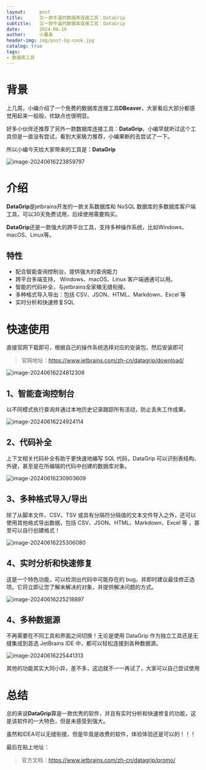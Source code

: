 ```yaml
---
layout:     post
title:      又一款牛逼的数据库连接工具：DataGrip
subtitle:   又一款牛逼的数据库连接工具：DataGrip
date:       2024-06-16
author:     小薯条
header-img: img/post-bg-cook.jpg
catalog: true
tags:
- 数据库工具
---
```




# 背景

上几周，小编介绍了一个免费的数据库连接工具**DBeaver**，大家看后大部分都感觉用起来一般般，优缺点也很明显。

好多小伙伴还推荐了另外一款数据库连接工具：**DataGrip**，小编早就听过这个工具但是一直没有尝试，看到大家极力推荐，小编果断的去尝试了一下。

所以小编今天给大家带来的工具是：**DataGrip**

![image-20240616223859797](https://md-blog-img.oss-cn-hangzhou.aliyuncs.com/202406162239772.png)





# 介绍

**DataGrip**是jetbrains开发的一款关系数据库和 NoSQL 数据库的多数据库客户端工具，可以30天免费试用，后续使用需要购买。

**DataGrip**还是一款强大的跨平台工具，支持多种操作系统，比如Windows、macOS、Linux等。

## 特性

- 配合智能查询控制台，提供强大的查询能力
- 跨平台多端支持， Windows、macOS、Linux 客户端通通可以用。
- 智能的代码补全，与jetbrains全家桶无缝衔接。
- 多种格式导入导出：包括 CSV、JSON、HTML、Markdown、Excel 等
- 实时分析和快速修复SQL

# 快速使用

直接官网下载即可，根据自己的操作系统选择对应的安装包，然后安装即可

> 官网地址：https://www.jetbrains.com/zh-cn/datagrip/download/

![image-20240616224812306](https://md-blog-img.oss-cn-hangzhou.aliyuncs.com/202406162248988.png)

## 1、智能查询控制台

以不同模式执行查询并通过本地历史记录跟踪所有活动，防止丢失工作成果。

![image-20240616224924114](https://md-blog-img.oss-cn-hangzhou.aliyuncs.com/202406162249556.png)

## 2、代码补全

上下文相关代码补全有助于更快速地编写 SQL 代码，DataGrip 可以识别表结构、外键，甚至是在所编辑的代码中创建的数据库对象。

![image-20240616230903609](https://md-blog-img.oss-cn-hangzhou.aliyuncs.com/202406162310398.png)

## 3、多种格式导入/导出

除了从脚本文件、CSV、TSV 或具有分隔符分隔值的文本文件导入之外，还可以使用其他格式导出数据，包括 CSV、JSON、HTML、Markdown、Excel 等 ，甚至可以自行创建格式！

![image-20240616225306080](https://md-blog-img.oss-cn-hangzhou.aliyuncs.com/202406162253580.png)

## 4、实时分析和快速修复

这是一个特色功能，可以检测出代码中可能存在的 bug，并即时建议最佳修正选项。它将立即让您了解未解决的对象，并提供解决问题的方式。

![image-20240616225218897](https://md-blog-img.oss-cn-hangzhou.aliyuncs.com/202406162252410.png)

## 4、多种数据源

不再需要在不同工具和界面之间切换！无论是使用 DataGrip 作为独立工具还是无缝集成到首选 JetBrains IDE 中，都可以轻松连接到各种数据源。

![image-20240616225441313](https://md-blog-img.oss-cn-hangzhou.aliyuncs.com/202406162254646.png)

其他的功能其实大同小异，差不多，这边就不一一再试了，大家可以自己尝试使用

# 总结

总的来说**DataGrip**算是一款优秀的软件，并且有实时分析和快速修复的功能，这是该软件的一大特色，但是未感受到强大。

虽然和IDEA可以无缝衔接，但是毕竟是收费的软件，体验体验还是可以的！！！

最后在贴上地址：

>官方文档：https://www.jetbrains.com/zh-cn/datagrip/promo/